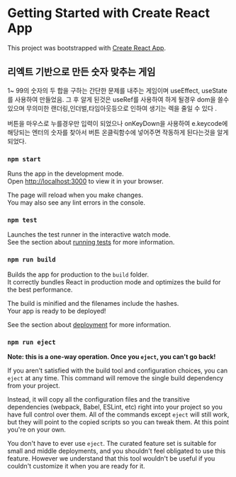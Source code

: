 # Getting Started with Create React App

This project was bootstrapped with [Create React App](https://github.com/facebook/create-react-app).
##  리엑트 기반으로 만든 숫자 맞추는 게임 
 1~ 99의 숫자의 두 합을 구하는 간단한 문제를 내주는 게임이며 
 useEffect, useState를 사용하여 만들었음.
 그 후 알게 된것은 useRef를 사용하여 하게 될경우 dom을 쓸수 있으며 무의미한 랜더링,인더벌,타임아웃등으로 인하여 
 생기는 렉을 줄일 수 있다 .
 
 버튼을 마우스로 누를경우만 입력이 되었으나 onKeyDown을 사용하여 e.keycode에 해당되는 엔터의 숫자를 찾아서 버튼 온클릭함수에 넣어주면 작동하게 된다는것을 알게되었다.
 

### `npm start`

Runs the app in the development mode.\
Open [http://localhost:3000](http://localhost:3000) to view it in your browser.

The page will reload when you make changes.\
You may also see any lint errors in the console.

### `npm test`

Launches the test runner in the interactive watch mode.\
See the section about [running tests](https://facebook.github.io/create-react-app/docs/running-tests) for more information.

### `npm run build`

Builds the app for production to the `build` folder.\
It correctly bundles React in production mode and optimizes the build for the best performance.

The build is minified and the filenames include the hashes.\
Your app is ready to be deployed!

See the section about [deployment](https://facebook.github.io/create-react-app/docs/deployment) for more information.

### `npm run eject`

**Note: this is a one-way operation. Once you `eject`, you can't go back!**

If you aren't satisfied with the build tool and configuration choices, you can `eject` at any time. This command will remove the single build dependency from your project.

Instead, it will copy all the configuration files and the transitive dependencies (webpack, Babel, ESLint, etc) right into your project so you have full control over them. All of the commands except `eject` will still work, but they will point to the copied scripts so you can tweak them. At this point you're on your own.

You don't have to ever use `eject`. The curated feature set is suitable for small and middle deployments, and you shouldn't feel obligated to use this feature. However we understand that this tool wouldn't be useful if you couldn't customize it when you are ready for it.

